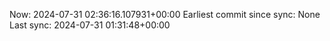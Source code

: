 Now: 2024-07-31 02:36:16.107931+00:00 Earliest commit since sync: None Last sync: 2024-07-31 01:31:48+00:00
